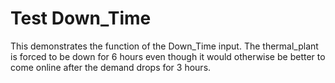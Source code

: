 # Test Down_Time

This demonstrates the function of the Down_Time input.
The thermal_plant is forced to be down for 6 hours even though it would otherwise be better to come online after the demand drops for 3 hours.
